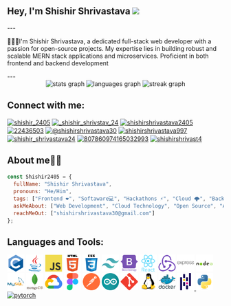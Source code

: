 <h2 align="left">
    Hey, I'm Shishir Shrivastava
    <img
      src="https://raw.githubusercontent.com/aemmadi/aemmadi/master/wave.gif"
      width="30"
    />
  </h2>
  ---
  <p>
    👨🏻‍💻I'm Shishir Shrivastava, a dedicated full-stack web developer with a passion
    for open-source projects. My expertise lies in building robust and scalable
    MERN stack applications and microservices. Proficient in both frontend and
    backend development
  </p>
  ---

  <div align="center">
<img
      src="https://github-readme-stats.vercel.app/api?username=Shishir2405&hide_title=false&hide_rank=false&show_icons=true&include_all_commits=true&count_private=true&disable_animations=false&theme=radical&locale=en&hide_border=true&order=1"
      height="150"
      alt="stats graph"
    />
<img
      src="https://github-readme-stats.vercel.app/api/top-langs?username=Shishir2405&locale=en&hide_title=false&layout=compact&card_width=320&langs_count=5&theme=radical&hide_border=true&order=2"
      height="150"
      alt="languages graph"
    />
<img
      src="https://streak-stats.demolab.com?user=Shishir2405&locale=en&mode=daily&theme=radical&hide_border=false&border_radius=5&order=3"
      height="150"
      alt="streak graph"
    />
  </div>
  

  <div align="left" class="img">
    <h2 align="left">Connect with me:</h2>
    <p align="left">
      <a href="https://twitter.com/shishir_2405" target="blank"
        ><img
          align="center"
          src="https://raw.githubusercontent.com/rahuldkjain/github-profile-readme-generator/master/src/images/icons/Social/twitter.svg"
          alt="shishir_2405"
          height="30"
          width="40"
      /></a>
      <a href="https://instagram.com/_shishir_shrivstav_24" target="blank"
        ><img
          align="center"
          src="https://raw.githubusercontent.com/rahuldkjain/github-profile-readme-generator/master/src/images/icons/Social/instagram.svg"
          alt="_shishir_shrivstav_24"
          height="30"
          width="40"
      /></a>
      <a href="https://linkedin.com/in/shishirshrivastava2405" target="blank"
        ><img
          align="center"
          src="https://raw.githubusercontent.com/rahuldkjain/github-profile-readme-generator/master/src/images/icons/Social/linked-in-alt.svg"
          alt="shishirshrivastava2405"
          height="30"
          width="40"
      /></a>
      <a href="https://stackoverflow.com/users/22436503" target="blank"
        ><img
          align="center"
          src="https://raw.githubusercontent.com/rahuldkjain/github-profile-readme-generator/master/src/images/icons/Social/stack-overflow.svg"
          alt="22436503"
          height="30"
          width="40"
      /></a>
      <a href="https://medium.com/@shishirshrivastava30" target="blank"
        ><img
          align="center"
          src="https://raw.githubusercontent.com/rahuldkjain/github-profile-readme-generator/master/src/images/icons/Social/medium.svg"
          alt="@shishirshrivastava30"
          height="30"
          width="40"
      /></a>
      <a href="https://www.youtube.com/c/shishirshrivastava997" target="blank"
        ><img
          align="center"
          src="https://raw.githubusercontent.com/rahuldkjain/github-profile-readme-generator/master/src/images/icons/Social/youtube.svg"
          alt="shishirshrivastava997"
          height="30"
          width="40"
      /></a>
      <a
        href="https://auth.geeksforgeeks.org/user/shishir_shrivastava24"
        target="blank"
        ><img
          align="center"
          src="https://raw.githubusercontent.com/rahuldkjain/github-profile-readme-generator/master/src/images/icons/Social/geeks-for-geeks.svg"
          alt="shishir_shrivastava24"
          height="30"
          width="40"
      /></a>
      <a href="https://discord.gg/807860974165032993" target="blank"
        ><img
          align="center"
          src="https://raw.githubusercontent.com/rahuldkjain/github-profile-readme-generator/master/src/images/icons/Social/discord.svg"
          alt="807860974165032993"
          height="30"
          width="40"
      /></a>
      <a href="https://www.hackerrank.com/shishirshrivast4" target="blank"
        ><img
          align="center"
          src="https://raw.githubusercontent.com/rahuldkjain/github-profile-readme-generator/master/src/images/icons/Social/hackerrank.svg"
          alt="shishirshrivast4"
          height="30"
          width="40"
      /></a>
    </p>
  </div>

  <!-- About Me -->
  <h2 align="left">About me👨‍💻</h2>
  
  ```JavaScript
  const Shishir2405 = {
    fullName: "Shishir Shrivastava",
    pronouns: "He/Him",
    tags: ["Frontend ❤️", "Softaware💻", "Hackathons ⚡", "Cloud 🌩️", "Backend 💡"],
    askMeAbout: ["Web Development", "Cloud Technology", "Open Source", "APIs", "AI/ML"],
    reachMeOut: ["shishirshrivastava30@gmail.com"]
  };
  ```
    
  <div align="left" class="img">
    <h2 align="left">Languages and Tools:</h2>
    <p align="left">
        <img src="https://raw.githubusercontent.com/teamedwardforever/Readme-Generator/71f25dd8b98329b168142a6b782a107b75eab178/svg/Skills/Languages/c-original.svg" alt="C" width="40" height="40" />

 <img src="https://raw.githubusercontent.com/teamedwardforever/Readme-Generator/71f25dd8b98329b168142a6b782a107b75eab178/svg/Skills/Languages/java-original.svg" alt="Java" width="40" height="40" />
        
  <img src="https://raw.githubusercontent.com/teamedwardforever/Readme-Generator/71f25dd8b98329b168142a6b782a107b75eab178/svg/Skills/Languages/javascript-original.svg" alt="Javascript" width="40" height="40" />
        
   <img src="https://raw.githubusercontent.com/teamedwardforever/Readme-Generator/71f25dd8b98329b168142a6b782a107b75eab178/svg/Skills/Frontend/html5-original-wordmark.svg" alt="HTML" width="40" height="40" />
        
  <img src="https://raw.githubusercontent.com/teamedwardforever/Readme-Generator/71f25dd8b98329b168142a6b782a107b75eab178/svg/Skills/Frontend/css3-original-wordmark.svg" alt="Css" width="40" height="40" />
        
 <img src="https://raw.githubusercontent.com/teamedwardforever/Readme-Generator/71f25dd8b98329b168142a6b782a107b75eab178/svg/Skills/Frontend/tailwindcss-icon.svg" alt="Tailwindcss" width="40" height="40" />
        
   <img src="https://raw.githubusercontent.com/teamedwardforever/Readme-Generator/71f25dd8b98329b168142a6b782a107b75eab178/svg/Skills/Frontend/bootstrap-plain-wordmark.svg" alt="Bootstrap" width="40" height="40" />
        
  <img src="https://raw.githubusercontent.com/teamedwardforever/Readme-Generator/71f25dd8b98329b168142a6b782a107b75eab178/svg/Skills/Frontend/react-original-wordmark.svg" alt="React" width="40" height="40" />
        
   <img src="https://raw.githubusercontent.com/teamedwardforever/Readme-Generator/71f25dd8b98329b168142a6b782a107b75eab178/svg/Skills/Frontend/redux-original.svg" alt="Redux" width="40" height="40" />
        
  <img src="https://raw.githubusercontent.com/teamedwardforever/Readme-Generator/71f25dd8b98329b168142a6b782a107b75eab178/svg/Skills/Backend/express-original-wordmark.svg" alt="Express" width="40" height="40" />
        
   <img src="https://raw.githubusercontent.com/teamedwardforever/Readme-Generator/71f25dd8b98329b168142a6b782a107b75eab178/svg/Skills/Backend/nodejs-original-wordmark.svg" alt="NodeJs" width="40" height="40" />
        
  <img src="https://raw.githubusercontent.com/teamedwardforever/Readme-Generator/71f25dd8b98329b168142a6b782a107b75eab178/svg/Skills/Database/mysql-original-wordmark.svg" alt="Mysql" width="40" height="40" />
        
  <img src="https://raw.githubusercontent.com/teamedwardforever/Readme-Generator/71f25dd8b98329b168142a6b782a107b75eab178/svg/Skills/Database/mongodb-original-wordmark.svg" alt="Mongodb" width="40" height="40" />
        
  <img src="https://raw.githubusercontent.com/teamedwardforever/Readme-Generator/71f25dd8b98329b168142a6b782a107b75eab178/svg/Skills/Devops/google_cloud-icon.svg" alt="Google Cloud" width="40" height="40" />
        
 <img src="https://raw.githubusercontent.com/teamedwardforever/Readme-Generator/71f25dd8b98329b168142a6b782a107b75eab178/svg/Skills/Software/figma-icon.svg" alt="Figma" width="40" height="40" />
        
 <img src="https://raw.githubusercontent.com/teamedwardforever/Readme-Generator/71f25dd8b98329b168142a6b782a107b75eab178/svg/Skills/Software/getpostman-icon.svg" alt="Postman" width="40" height="40" />
        
<img src="https://raw.githubusercontent.com/teamedwardforever/Readme-Generator/71f25dd8b98329b168142a6b782a107b75eab178/svg/Skills/Other/arduino-1.svg" alt="Arduino" width="40" height="40" />
        
<img src="https://raw.githubusercontent.com/teamedwardforever/Readme-Generator/71f25dd8b98329b168142a6b782a107b75eab178/svg/Skills/Other/git-scm-icon.svg" alt="Git" width="40" height="40" />
        
<img src="https://raw.githubusercontent.com/teamedwardforever/Readme-Generator/71f25dd8b98329b168142a6b782a107b75eab178/svg/Skills/Other/linux-original.svg" alt="Linux" width="40" height="40" />
        
<img src="https://raw.githubusercontent.com/devicons/devicon/master/icons/docker/docker-original-wordmark.svg" alt="docker" width="40" height="40" />
        
  <a href="https://pandas.pydata.org/" target="_blank" rel="noreferrer">
          <img src="https://raw.githubusercontent.com/devicons/devicon/2ae2a900d2f041da66e950e4d48052658d850630/icons/pandas/pandas-original.svg" alt="pandas" width="40" height="40" />
        </a>
        
<a href="https://www.python.org" target="_blank" rel="noreferrer">
          <img src="https://raw.githubusercontent.com/devicons/devicon/master/icons/python/python-original.svg" alt="python" width="40" height="40" />
        </a>
        
<a href="https://pytorch.org/" target="_blank" rel="noreferrer">
          <img src="https://www.vectorlogo.zone/logos/pytorch/pytorch-icon.svg" alt="pytorch" width="40" height="40" />
        </a>
  </p>
</div>
  

  
